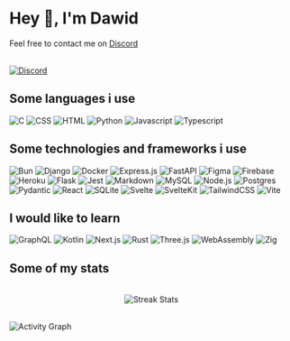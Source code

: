 # Hey 👋, I'm Dawid

Feel free to contact me on [Discord](https://discord.com/users/835958079521554503)
<br><br>

[![Discord](https://lanyard.cnrad.dev/api/835958079521554503?bg=0a0a0a)](https://discord.com/users/835958079521554503)

## Some languages i use

![C](https://img.shields.io/badge/C-0a0a0a?style=for-the-badge&logo=c&logoColor=f5f5f5)
![CSS](https://img.shields.io/badge/CSS3-0a0a0a?style=for-the-badge&logo=css3&logoColor=f5f5f5)
![HTML](https://img.shields.io/badge/HTML5-0a0a0a?style=for-the-badge&logo=html5&logoColor=f5f5f5)
![Python](https://img.shields.io/badge/Python-0a0a0a?style=for-the-badge&logo=python&logoColor=f5f5f5)
![Javascript](https://img.shields.io/badge/JavaScript-0a0a0a?style=for-the-badge&logo=javascript&logoColor=f5f5f5)
![Typescript](https://img.shields.io/badge/TypeScript-0a0a0a?style=for-the-badge&logo=typescript&logoColor=f5f5f5)

## Some technologies and frameworks i use

![Bun](https://img.shields.io/badge/bun-0a0a0a?style=for-the-badge&logo=bun&logoColor=f5f5f5)
![Django](https://img.shields.io/badge/Django-0a0a0a?style=for-the-badge&logo=django&logoColor=f5f5f5)
![Docker](https://img.shields.io/badge/Docker-0a0a0a?style=for-the-badge&logo=docker&logoColor=f5f5f5)
![Express.js](https://img.shields.io/badge/Express%20js-0a0a0a?style=for-the-badge&logo=express&logoColor=f5f5f5)
![FastAPI](https://img.shields.io/badge/fastapi-0a0a0a?style=for-the-badge&logo=fastapi&logoColor=f5f5f5)
![Figma](https://img.shields.io/badge/Figma-0a0a0a?style=for-the-badge&logo=figma&logoColor=f5f5f5)
![Firebase](https://img.shields.io/badge/firebase-0a0a0a?style=for-the-badge&logo=firebase&logoColor=f5f5f5)
![Heroku](https://img.shields.io/badge/Heroku-0a0a0a?style=for-the-badge&logo=heroku&logoColor=f5f5f5)
![Flask](https://img.shields.io/badge/Flask-0a0a0a?style=for-the-badge&logo=flask&logoColor=f5f5f5)
![Jest](https://img.shields.io/badge/Jest-0a0a0a?style=for-the-badge&logo=jest&logoColor=f5f5f5)
![Markdown](https://img.shields.io/badge/Markdown-0a0a0a?style=for-the-badge&logo=markdown&logoColor=f5f5f5)
![MySQL](https://img.shields.io/badge/MySQL-0a0a0a?style=for-the-badge&logo=mysql&logoColor=f5f5f5)
![Node.js](https://img.shields.io/badge/Node%20js-0a0a0a?style=for-the-badge&logo=nodedotjs&logoColor=f5f5f5)
![Postgres](https://img.shields.io/badge/PostgreSQL-0a0a0a?style=for-the-badge&logo=postgresql&logoColor=f5f5f5)
![Pydantic](https://img.shields.io/badge/Pydantic-0a0a0a?style=for-the-badge&logo=pydantic&logoColor=f5f5f5)
![React](https://img.shields.io/badge/React-0a0a0a?style=for-the-badge&logo=react&logoColor=f5f5f5)
![SQLite](https://img.shields.io/badge/Sqlite-0a0a0a?style=for-the-badge&logo=sqlite&logoColor=f5f5f5)
![Svelte](https://img.shields.io/badge/Svelte-0a0a0a?style=for-the-badge&logo=svelte&logoColor=f5f5f5)
![SvelteKit](https://img.shields.io/badge/SvelteKit-0a0a0a?style=for-the-badge&logo=Svelte&logoColor=f5f5f5)
![TailwindCSS](https://img.shields.io/badge/Tailwind_CSS-0a0a0a?style=for-the-badge&logo=tailwind-css&logoColor=f5f5f5)
![Vite](https://img.shields.io/badge/Vite-0a0a0a?style=for-the-badge&logo=vite&logoColor=f5f5f5)

## I would like to learn

![GraphQL](https://img.shields.io/badge/GraphQl-0a0a0a?style=for-the-badge&logo=graphql&logoColor=f5f5f5)
![Kotlin](https://img.shields.io/badge/Kotlin-0a0a0a?style=for-the-badge&logo=kotlin&logoColor=f5f5f5)
![Next.js](https://img.shields.io/badge/next%20js-0a0a0a?style=for-the-badge&logo=nextdotjs&logoColor=f5f5f5)
![Rust](https://img.shields.io/badge/Rust-0a0a0a?style=for-the-badge&logo=rust&logoColor=f5f5f5)
![Three.js](https://img.shields.io/badge/ThreeJs-0a0a0a?style=for-the-badge&logo=three.js&logoColor=f5f5f5)
![WebAssembly](https://img.shields.io/badge/WebAssembly-0a0a0a?style=for-the-badge&logo=WebAssembly&logoColor=f5f5f5)
![Zig](https://img.shields.io/badge/zig-0a0a0a?style=for-the-badge&logo=zig&logoColor=f5f5f5)

## Some of my stats
<br>
<div align="center">
  <img src="https://github-readme-streak-stats-9m8ugfa77-denvercoder1.vercel.app/?user=xAkre&hide_border=true&background=0a0a0a&stroke=f5f5f5&ring=f5f5f5&fire=f5f5f5&currStreakNum=f5f5f5&sideNums=e5e5e5&currStreakLabel=e5e5e5&sideLabels=d4d4d4&dates=d4d4d4&excludeDayLabel=d4d4d4" alt="Streak Stats">
</div>
<br>

![Activity Graph](https://github-readme-activity-graph.vercel.app/graph/?username=xAkre&bg_color=0a0a0a&color=f5f5f5&line=f5f5f5&point=f5f5f5&hide_border=true)
